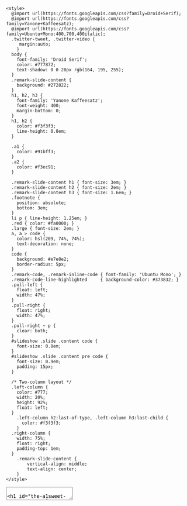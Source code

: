 <!DOCTYPE html>
<html>
  <head>
    <title>WUSE2018</title>
    <meta charset="utf-8">
    <meta name="twitter:widgets:theme" content="light">
    <meta name="twitter:widgets:link-color" content="#394d64;">
    <meta name="twitter:widgets:border-color" content="#f3ec91">
    
    <style>
      @import url(https://fonts.googleapis.com/css?family=Droid+Serif);
      @import url(https://fonts.googleapis.com/css?family=Yanone+Kaffeesatz);
      @import url(https://fonts.googleapis.com/css?family=Ubuntu+Mono:400,700,400italic);
      .twitter-tweet, .twitter-video {
         margin:auto;
        }
      body {
        font-family: 'Droid Serif';
        color: #777872;
        text-shadow: 0 0 20px rgb(164, 195, 255);
      }
      .remark-slide-content {
        background: #272822;
      }
      h1, h2, h3 {
        font-family: 'Yanone Kaffeesatz';
        font-weight: 400;
        margin-bottom: 0;
      }
      h1, h2 {
        color: #f3f3f3;
        line-height: 0.8em;
      }

      .a1 {
        color: #91bff3;
      }
      .a2 {
        color: #f3ec91;
      }

      .remark-slide-content h1 { font-size: 3em; }
      .remark-slide-content h2 { font-size: 2em; }
      .remark-slide-content h3 { font-size: 1.6em; }
      .footnote {
        position: absolute;
        bottom: 3em;
      }
      li p { line-height: 1.25em; }
      .red { color: #fa0000; }
      .large { font-size: 2em; }
      a, a > code {
        color: hsl(209, 74%, 74%);
        text-decoration: none;
      }
      code {
        background: #e7e8e2;
        border-radius: 5px;
      }
      .remark-code, .remark-inline-code { font-family: 'Ubuntu Mono'; }
      .remark-code-line-highlighted     { background-color: #373832; }
      .pull-left {
        float: left;
        width: 47%;
      }
      .pull-right {
        float: right;
        width: 47%;
      }
      .pull-right ~ p {
        clear: both;
      }
      #slideshow .slide .content code {
        font-size: 0.8em;
      }
      #slideshow .slide .content pre code {
        font-size: 0.9em;
        padding: 15px;
      }

      /* Two-column layout */
      .left-column {
        color: #777;
        width: 20%;
        height: 92%;
        float: left;
      }
        .left-column h2:last-of-type, .left-column h3:last-child {
          color: #f3f3f3;
        }
      .right-column {
        width: 75%;
        float: right;
        padding-top: 1em;
      }
        .remark-slide-content {
            vertical-align: middle;
            text-align: center;
        }
    </style>
  </head>
  <body class="center middle">
    <textarea id="source">

# The .a1[Sweet Spot]
## Seeking .a2[*balance*] in Software Engineering 

.right[
```
2018.03.01                 
Elliott Edwards            
https://github.com/el2iot2 
https://twitter.com/el2iot2
```
]
---
# I am a .a1[Xennial]
<blockquote class="twitter-tweet" data-lang="en"><p lang="en" dir="ltr"><a href="https://twitter.com/hashtag/mypeople?src=hash&amp;ref_src=twsrc%5Etfw">#mypeople</a> The Oregon Trail Generation: Life before and after mainstream tech <a href="https://t.co/bOI1mtzvzR">https://t.co/bOI1mtzvzR</a> via <a href="https://twitter.com/mashable?ref_src=twsrc%5Etfw">@mashable</a></p>&mdash; Brian Hacker (@hackdive) <a href="https://twitter.com/hackdive/status/964558199734063106?ref_src=twsrc%5Etfw">February 16, 2018</a></blockquote>
---
# I am a .a1[Consultant]
<blockquote class="twitter-tweet" data-lang="en"><p lang="und" dir="ltr"><a href="https://twitter.com/hashtag/redshirt?src=hash&amp;ref_src=twsrc%5Etfw">#redshirt</a> <a href="https://twitter.com/hashtag/Starfleet?src=hash&amp;ref_src=twsrc%5Etfw">#Starfleet</a> <a href="https://twitter.com/hashtag/StarTrek?src=hash&amp;ref_src=twsrc%5Etfw">#StarTrek</a> <a href="https://twitter.com/StarTrek?ref_src=twsrc%5Etfw">@StarTrek</a> <a href="https://t.co/92ZGenCgHK">pic.twitter.com/92ZGenCgHK</a></p>&mdash; B.K. on the AIR 📻 (@bkontheair) <a href="https://twitter.com/bkontheair/status/960862327649243142?ref_src=twsrc%5Etfw">February 6, 2018</a></blockquote>
---
# I am a .a1[Telecommuter]
<blockquote class="twitter-tweet" data-lang="en"><p lang="en" dir="ltr">When you work from home <a href="https://t.co/QLalk2mOCY">pic.twitter.com/QLalk2mOCY</a></p>&mdash; Darth Vader (@DepressedDarth) <a href="https://twitter.com/DepressedDarth/status/935622856628690944?ref_src=twsrc%5Etfw">November 28, 2017</a></blockquote>
---
# I am a .a1[Unicyclist]
<blockquote class="twitter-tweet" data-lang="en"><p lang="en" dir="ltr">Parenting is a delicate balance <a href="https://t.co/fxMyECWoPR">pic.twitter.com/fxMyECWoPR</a></p>&mdash; Elliott B. Edwards (@el2iot2) <a href="https://twitter.com/el2iot2/status/969224287491039232?ref_src=twsrc%5Etfw">March 1, 2018</a></blockquote>
---
# I am an .a1[Artist]
<blockquote class="twitter-tweet" data-conversation="none" data-lang="en"><p lang="en" dir="ltr">Last hours of the day are for pen(cil) and paper: <a href="https://t.co/1nyvI41BZF">pic.twitter.com/1nyvI41BZF</a></p>&mdash; Elliott B. Edwards (@el2iot2) <a href="https://twitter.com/el2iot2/status/954149644015058944?ref_src=twsrc%5Etfw">January 19, 2018</a></blockquote>
---
# I .a1[love] software engineering
<blockquote class="twitter-tweet" data-lang="en"><p lang="en" dir="ltr">Roses are red,<br>violets are blue.<br>now I have two.<br>I fixed one threading problem,</p>&mdash; Chris Adamson (@invalidname) <a href="https://twitter.com/invalidname/status/963788391233064960?ref_src=twsrc%5Etfw">February 14, 2018</a></blockquote>
---
# Software is .a1[multi-faceted]
<blockquote class="twitter-tweet" data-lang="en"><p lang="en" dir="ltr">Machine Learning: <a href="https://t.co/3mPZWQhUAn">pic.twitter.com/3mPZWQhUAn</a></p>&mdash; Shawn Wildermuth (@ShawnWildermuth) <a href="https://twitter.com/ShawnWildermuth/status/932724124237123584?ref_src=twsrc%5Etfw">November 20, 2017</a></blockquote>
---
# Software is .a1[multi-faceted]
.pull-left[
.left[
- Perf
- InfoSec
- Architecture/Patterns
- Database/SQL/NoSQL
- UI/UX
- QA
- Infrastructure/Ops
- Academic
]
]
.pull-right[
.left[
- Algorithms
- Graphics
- Games
- AI
- Distributed Computing
- Automation
- Training/Teaching
- Technical Writing
]
]
---
# I Like that
## Software can be .a1[challenging]
<blockquote class="twitter-tweet" data-lang="en"><p lang="en" dir="ltr">The 8 Fallacies of Distributed Computing<br><br>1. The network is reliable<br>2. Latency is zero<br>3. Bandwidth is infinite<br>4. The network is secure<br>5. Topology doesn’t change<br>6. There is one administrator<br>7. Transport cost is zero<br>8. The network is homogeneous<br>        — Peter Deutsch</p>&mdash; Programming Wisdom (@CodeWisdom) <a href="https://twitter.com/CodeWisdom/status/932397329428176898?ref_src=twsrc%5Etfw">November 19, 2017</a></blockquote>
---
# I Like that
## Software can be a .a1[creative act]
<blockquote class="twitter-tweet" data-lang="en"><p lang="en" dir="ltr">Son’s got enough lego now for me to use it to create my garden designs. While he’s at nursery of course... <a href="https://twitter.com/hashtag/lego?src=hash&amp;ref_src=twsrc%5Etfw">#lego</a> <a href="https://twitter.com/hashtag/gardendesign?src=hash&amp;ref_src=twsrc%5Etfw">#gardendesign</a> <a href="https://twitter.com/hashtag/colours?src=hash&amp;ref_src=twsrc%5Etfw">#colours</a> <a href="https://twitter.com/hashtag/building?src=hash&amp;ref_src=twsrc%5Etfw">#building</a> <a href="https://twitter.com/hashtag/creative?src=hash&amp;ref_src=twsrc%5Etfw">#creative</a> <a href="https://t.co/KBIRdjOaVM">pic.twitter.com/KBIRdjOaVM</a></p>&mdash; Alexa Ryan-Mills Garden Design (@alexaryanmills) <a href="https://twitter.com/alexaryanmills/status/967392581016485888?ref_src=twsrc%5Etfw">February 24, 2018</a></blockquote>
---
# I Like that
# Software is often a .a1[team sport]
<blockquote class="twitter-tweet" data-lang="en"><p lang="en" dir="ltr">Ichiro Suzuki sprints 107 feet to make crazy diving catch, is saving games at age 43: <a href="https://t.co/sw6h9sFpyb">https://t.co/sw6h9sFpyb</a> <a href="https://twitter.com/FOXSports?ref_src=twsrc%5Etfw">@foxsports</a> @ChrisBahr_FOX <a href="https://t.co/kCdkWBJlNR">pic.twitter.com/kCdkWBJlNR</a></p>&mdash; Koodbee (@Koodbee) <a href="https://twitter.com/Koodbee/status/863786336242761728?ref_src=twsrc%5Etfw">May 14, 2017</a></blockquote>
---
# This class is a .a1[Gateway]
---
# .a1[LoneWulf] vs. .a2[LegionOfScale]
AKA Distributed Engineering
<blockquote class="twitter-tweet" data-lang="en"><p lang="en" dir="ltr">&quot;What one programmer can do in one month, two programmers can do in two months.&quot; - Fred Brooks</p>&mdash; Programming Wisdom (@CodeWisdom) <a href="https://twitter.com/CodeWisdom/status/926540261148315648?ref_src=twsrc%5Etfw">November 3, 2017</a></blockquote>
---
# .a1[My Code] vs .a2[Someone's Code]
AKA Code Fluency
<blockquote class="twitter-tweet" data-lang="en"><p lang="en" dir="ltr">escape room concept:<br>- you are a software engineeer<br>- there is a production issue related to a legacy codebase<br>- no one knows how it works<br>- various credentials are scattered around the office on post-it notes<br>- there&#39;s some printouts of git diffs<br>- you have an hour to fix this</p>&mdash; Walf (@walfieee) <a href="https://twitter.com/walfieee/status/953848431184875520?ref_src=twsrc%5Etfw">January 18, 2018</a></blockquote>
---
# .a1[edu] vs. .a2[org|com|net]
AKA Code Heuristic Shift
<blockquote class="twitter-tweet" data-lang="en"><p lang="en" dir="ltr">&quot;Theory is when you know something, but it doesn’t work. Practice is when something works, but you don’t know why. Programmers combine theory and practice: Nothing works and they don’t know why.&quot; - Unknown</p>&mdash; Programming Wisdom (@CodeWisdom) <a href="https://twitter.com/CodeWisdom/status/934067585301340160?ref_src=twsrc%5Etfw">November 24, 2017</a></blockquote>

c.f. Premature Optimization/Generalization, Time To Market
---
# .a1[Localhost|OnPrem] vs. .a2[InCloud]
AKA Security at Scale
<blockquote class="twitter-tweet" data-lang="en"><p lang="en" dir="ltr">Hey, we got Slashdotted.<br><br>15 years ago this would have been a big deal! <a href="https://t.co/fIgUVxDg0s">https://t.co/fIgUVxDg0s</a></p>&mdash; Flat Earth Society (@FlatEarthOrg) <a href="https://twitter.com/FlatEarthOrg/status/935919862987264001?ref_src=twsrc%5Etfw">November 29, 2017</a></blockquote>
c.f. Pay to play, Publicly Available, Soft Target
---
# .a1[My Project] vs. .a2[Managed Project]
AKA Scope/Requirement Negotiation
<blockquote class="twitter-tweet" data-lang="en"><p lang="en" dir="ltr">Project Scope<br> <a href="https://t.co/TNAjsL70KQ">https://t.co/TNAjsL70KQ</a> <a href="https://t.co/uuMc2xzG6d">pic.twitter.com/uuMc2xzG6d</a></p>&mdash; CommitStrip (@CommitStrip) <a href="https://twitter.com/CommitStrip/status/910934632933273606?ref_src=twsrc%5Etfw">September 21, 2017</a></blockquote>
---
# .a1[ItWorksOnMyMachine] vs. .a2[ItWorks]
AKA Ops and Deployment
<blockquote class="twitter-tweet" data-lang="en"><p lang="en" dir="ltr">tfw your error message is a wall of red text <a href="https://t.co/pTLbZqBlQZ">pic.twitter.com/pTLbZqBlQZ</a></p>&mdash; Changelog (@changelog) <a href="https://twitter.com/changelog/status/956263286131101696?ref_src=twsrc%5Etfw">January 24, 2018</a></blockquote>
---
# Thesis
<blockquote class="twitter-tweet" data-lang="en"><p lang="en" dir="ltr">Software engineering is finding the balance between YAGNI and an under engineered design that doesn&#39;t scale up.</p>&mdash; David Fowler (@davidfowl) <a href="https://twitter.com/davidfowl/status/964737859918819329?ref_src=twsrc%5Etfw">February 17, 2018</a></blockquote>
---
# AKA the .a1[Sweet Spot]
<blockquote class="twitter-tweet" data-lang="en"><p lang="en" dir="ltr">Todays <a href="https://twitter.com/hashtag/ThrowbackThursday?src=hash&amp;ref_src=twsrc%5Etfw">#ThrowbackThursday</a> goes back to Toms science project on the finding the &quot;Sweet Spot&quot; on a baseball bat  <a href="https://twitter.com/hashtag/tbt?src=hash&amp;ref_src=twsrc%5Etfw">#tbt</a> <a href="https://t.co/Nd2ETOGCSe">pic.twitter.com/Nd2ETOGCSe</a></p>&mdash; Tom Sweeney (@AgentTomSweeney) <a href="https://twitter.com/AgentTomSweeney/status/776375150895702016?ref_src=twsrc%5Etfw">September 15, 2016</a></blockquote>
---
# In other words
<blockquote class="twitter-tweet" data-lang="en"><p lang="en" dir="ltr">“The purpose of software engineering is to control complexity, not to create it.” - Pamela Zave</p>&mdash; Programming Wisdom (@CodeWisdom) <a href="https://twitter.com/CodeWisdom/status/851827681687736322?ref_src=twsrc%5Etfw">April 11, 2017</a></blockquote>
---
# Tensions
<blockquote class="twitter-tweet" data-lang="en"><p lang="en" dir="ltr">Introducing the no code framework: write nothing; deploy nowhere. <a href="https://t.co/HCSfAtzPOI">https://t.co/HCSfAtzPOI</a></p>&mdash; Kelsey Hightower (@kelseyhightower) <a href="https://twitter.com/kelseyhightower/status/961026365146320896?ref_src=twsrc%5Etfw">February 6, 2018</a></blockquote>
c.f. pyramid base vs height
---
# Prescriptions
<blockquote class="twitter-tweet" data-lang="en"><p lang="en" dir="ltr">I can&#39;t think of a single instance where anecdotal evidence was inaccurate.</p>&mdash; Merlin Mann (@hotdogsladies) <a href="https://twitter.com/hotdogsladies/status/545270814925258754?ref_src=twsrc%5Etfw">December 17, 2014</a></blockquote>
---
# Be aware of the stakes
<blockquote class="twitter-tweet" data-lang="en"><p lang="en" dir="ltr">contribution vs commitment: why I always prefer to have pigs in my <a href="https://twitter.com/hashtag/Agile?src=hash&amp;ref_src=twsrc%5Etfw">#Agile</a> projects <a href="https://twitter.com/hashtag/notaJoke?src=hash&amp;ref_src=twsrc%5Etfw">#notaJoke</a> <a href="https://twitter.com/hashtag/pigsRule?src=hash&amp;ref_src=twsrc%5Etfw">#pigsRule</a> <a href="https://twitter.com/hashtag/pigsAreMyFriends?src=hash&amp;ref_src=twsrc%5Etfw">#pigsAreMyFriends</a> <a href="https://t.co/7QS7ul7iyj">https://t.co/7QS7ul7iyj</a> <a href="https://t.co/yS07pVBZJm">pic.twitter.com/yS07pVBZJm</a></p>&mdash; Farid Mheir (@fmheir) <a href="https://twitter.com/fmheir/status/948238478302687232?ref_src=twsrc%5Etfw">January 2, 2018</a></blockquote>
takeaway: avoid a death march
---
# Estimate with caution
<blockquote class="twitter-tweet" data-lang="en"><p lang="en" dir="ltr">The 5 Laws of Software Estimates - <a href="https://t.co/rdZrPpQvn7">https://t.co/rdZrPpQvn7</a> <a href="https://twitter.com/hashtag/agile?src=hash&amp;ref_src=twsrc%5Etfw">#agile</a> <a href="https://twitter.com/hashtag/code?src=hash&amp;ref_src=twsrc%5Etfw">#code</a> <a href="https://twitter.com/hashtag/noestimates?src=hash&amp;ref_src=twsrc%5Etfw">#noestimates</a> <a href="https://t.co/aU5cNOK8X0">pic.twitter.com/aU5cNOK8X0</a></p>&mdash; Steve Smith (@ardalis) <a href="https://twitter.com/ardalis/status/968533232638623747?ref_src=twsrc%5Etfw">February 27, 2018</a></blockquote>
takeaway: MVP and break down features into user stories
---
# Defeat Wicked Design
AKA The power of the prototype
<blockquote class="twitter-tweet" data-lang="en"><p lang="en" dir="ltr">You can&#39;t understand the problem up front. The act of writing the software is what gives us insight into it. Embrace not knowing. <a href="https://t.co/A2O4Wdq2QF">https://t.co/A2O4Wdq2QF</a></p>&mdash; Sarah Mei (@sarahmei) <a href="https://twitter.com/sarahmei/status/861596049793728512?ref_src=twsrc%5Etfw">May 8, 2017</a></blockquote>
takeaway: you cannot build/estimate new software until you know what you don't know (wicked design)
---
# Start simple and iterate
AKA How do you eat an elephant?
<blockquote class="twitter-tweet" data-lang="en"><p lang="en" dir="ltr">Using webpack for my &quot;hello world&quot; app <a href="https://t.co/MmnXTl0ebw">pic.twitter.com/MmnXTl0ebw</a></p>&mdash; Tomasz Łakomy ⚛ (@tlakomy) <a href="https://twitter.com/tlakomy/status/965864291500019712?ref_src=twsrc%5Etfw">February 20, 2018</a></blockquote>
takeaway: counter YAGNI with "yet"
---
# Negotiate your commitments
<blockquote class="twitter-tweet" data-lang="en"><p lang="en" dir="ltr">Handoffs off a waterfall never end well. 😂 <a href="https://twitter.com/hashtag/agile?src=hash&amp;ref_src=twsrc%5Etfw">#agile</a> <a href="https://twitter.com/hashtag/agilefall?src=hash&amp;ref_src=twsrc%5Etfw">#agilefall</a> <a href="https://twitter.com/hashtag/goodluck?src=hash&amp;ref_src=twsrc%5Etfw">#goodluck</a> <a href="https://t.co/7hyTYyIkNg">pic.twitter.com/7hyTYyIkNg</a></p>&mdash; Phil Wolpers (@phamousphil) <a href="https://twitter.com/phamousphil/status/856923218522853376?ref_src=twsrc%5Etfw">April 25, 2017</a></blockquote>
takeaway: don't let chickens tell you how long you will take on their requirements
---
# Control your versions
<blockquote class="twitter-tweet" data-lang="en"><p lang="en" dir="ltr">Hahaha, the real VCS<br>.<br>.<br>.<br>.<br>.<br>.<br>.<br>.<br>.<br>.<br>.<a href="https://twitter.com/hashtag/code?src=hash&amp;ref_src=twsrc%5Etfw">#code</a> <a href="https://twitter.com/hashtag/tech?src=hash&amp;ref_src=twsrc%5Etfw">#tech</a> <a href="https://twitter.com/hashtag/programming?src=hash&amp;ref_src=twsrc%5Etfw">#programming</a> <a href="https://twitter.com/hashtag/compsci?src=hash&amp;ref_src=twsrc%5Etfw">#compsci</a> <a href="https://twitter.com/hashtag/coding?src=hash&amp;ref_src=twsrc%5Etfw">#coding</a> <a href="https://twitter.com/hashtag/it?src=hash&amp;ref_src=twsrc%5Etfw">#it</a> <a href="https://twitter.com/hashtag/software?src=hash&amp;ref_src=twsrc%5Etfw">#software</a> <a href="https://twitter.com/hashtag/engineer?src=hash&amp;ref_src=twsrc%5Etfw">#engineer</a> <a href="https://twitter.com/hashtag/developer?src=hash&amp;ref_src=twsrc%5Etfw">#developer</a> <a href="https://twitter.com/hashtag/programmer?src=hash&amp;ref_src=twsrc%5Etfw">#programmer</a> <a href="https://twitter.com/hashtag/coder?src=hash&amp;ref_src=twsrc%5Etfw">#coder</a> <a href="https://twitter.com/hashtag/web?src=hash&amp;ref_src=twsrc%5Etfw">#web</a> <a href="https://twitter.com/hashtag/app?src=hash&amp;ref_src=twsrc%5Etfw">#app</a> <a href="https://twitter.com/hashtag/technology?src=hash&amp;ref_src=twsrc%5Etfw">#technology</a> <a href="https://twitter.com/hashtag/development?src=hash&amp;ref_src=twsrc%5Etfw">#development</a> <a href="https://twitter.com/hashtag/design?src=hash&amp;ref_src=twsrc%5Etfw">#design</a> <a href="https://twitter.com/hashtag/ruby?src=hash&amp;ref_src=twsrc%5Etfw">#ruby</a> <a href="https://twitter.com/hashtag/python?src=hash&amp;ref_src=twsrc%5Etfw">#python</a> <a href="https://twitter.com/hashtag/php?src=hash&amp;ref_src=twsrc%5Etfw">#php</a> <a href="https://twitter.com/hashtag/js?src=hash&amp;ref_src=twsrc%5Etfw">#js</a> <a href="https://twitter.com/hashtag/git?src=hash&amp;ref_src=twsrc%5Etfw">#git</a> <a href="https://twitter.com/hashtag/github?src=hash&amp;ref_src=twsrc%5Etfw">#github</a> <a href="https://twitter.com/hashtag/humor?src=hash&amp;ref_src=twsrc%5Etfw">#humor</a> <a href="https://twitter.com/hashtag/startup?src=hash&amp;ref_src=twsrc%5Etfw">#startup</a> <a href="https://twitter.com/hashtag/entrepreneur?src=hash&amp;ref_src=twsrc%5Etfw">#entrepreneur</a> <a href="https://twitter.com/hashtag/life?src=hash&amp;ref_src=twsrc%5Etfw">#life</a> <a href="https://t.co/1U5OEgZkNI">pic.twitter.com/1U5OEgZkNI</a></p>&mdash; Malik Al Ichsan (@malikalichsan) <a href="https://twitter.com/malikalichsan/status/957065362150801410?ref_src=twsrc%5Etfw">January 27, 2018</a></blockquote>
takeaway: you need a safe, identifiable snapshot of your project
---
# Continually do the difficult
AKA CI/CD/CF
<blockquote class="twitter-tweet" data-lang="en"><p lang="en" dir="ltr">Our new software consultancy produces what we call &quot;raw code&quot;, guaranteed NOT to have passed through CI or any kind of onerous &quot;testing&quot;. The result is a palpably richer and more authentic software experience</p>&mdash; qntm (@qntm) <a href="https://twitter.com/qntm/status/949070111083778050?ref_src=twsrc%5Etfw">January 5, 2018</a></blockquote>
takeaway: do it early, often, and then automatically 
---
# Prove it works
<blockquote class="twitter-tweet" data-lang="en"><p lang="en" dir="ltr">If you liked it then you should have put a regression test on it.</p>&mdash; jessie (finder of bug rabbit holes) frazelle (@jessfraz) <a href="https://twitter.com/jessfraz/status/943467824533725184?ref_src=twsrc%5Etfw">December 20, 2017</a></blockquote>
<blockquote class="twitter-tweet" data-lang="en"><p lang="en" dir="ltr">Universal corollary: if it *is* tested, then it&#39;s broken in a way you haven&#39;t tested yet.</p>&mdash; Paul Vick (@panopticoncntrl) <a href="https://twitter.com/panopticoncntrl/status/955949189199884289?ref_src=twsrc%5Etfw">January 23, 2018</a></blockquote>
takeaway: Get it out of your brain into a system you trust
---
# Find the right amount of armor
<blockquote class="twitter-tweet" data-lang="en"><p lang="en" dir="ltr">Think of testing like armour. The more of it you wear the harder it is to hurt you but the harder it is to fight too <a href="http://t.co/6JMyGvGuzl">http://t.co/6JMyGvGuzl</a></p>&mdash; Peter Nixey (@peternixey) <a href="https://twitter.com/peternixey/status/458597921211293696?ref_src=twsrc%5Etfw">April 22, 2014</a></blockquote>
---
# Know what a test costs
<blockquote class="twitter-tweet" data-lang="en"><p lang="en" dir="ltr">[on my death bed, struggling to speak]<br><br>me: if..your..unit..test..makes..a..network..call..it&#39;s..not..a..unit..test..<br><br>[dies]</p>&mdash; Rebecca Slatkin (@RebeccaSlatkin) <a href="https://twitter.com/RebeccaSlatkin/status/852627030092939274?ref_src=twsrc%5Etfw">April 13, 2017</a></blockquote>
takeaway: optimize tests for fast, cheap failure (L0, L1, L2, etc.)
---
# Avoid silos and embrace feedback
AKA DevOps
takeaway: know what it takes to deploy, maintain, operate and use your software
---
# Find personal balance
<blockquote class="twitter-tweet" data-lang="en"><p lang="en" dir="ltr">man I had no idea you could buy this.  I’ve just been using drugs and alcohol <a href="https://t.co/RziVhnvoY3">pic.twitter.com/RziVhnvoY3</a></p>&mdash; Jennaclaire (@jennaaclaire) <a href="https://twitter.com/jennaaclaire/status/963095999517462529?ref_src=twsrc%5Etfw">February 12, 2018</a></blockquote>
takeaway: It is easy for thought workers to get disconnected. have a plan for body/mind/spirit.
---
# Cultivate soft skills
<blockquote class="twitter-tweet" data-lang="en"><p lang="en" dir="ltr">Wife: &quot;Hold hands when crossing the street.&quot; *2 year old grabs own hands* &quot;OK Mommy.&quot; Me: &quot;Oh you&#39;re going to be so good at programming.&quot;</p>&mdash; Patrick McKenzie (@patio11) <a href="https://twitter.com/patio11/status/912083773814038528?ref_src=twsrc%5Etfw">September 24, 2017</a></blockquote>
takeaway: DoRY, Allow for context, Mentoring is scaling, Diversity matters   
---
# Offer your expertise
<blockquote class="twitter-tweet" data-lang="en"><p lang="en" dir="ltr">Hardware hacking goes mainstream?! Local supermarket stocks the Raspberry Pi magazines in the cooking section 🤣 <a href="https://t.co/hEST32RKbL">pic.twitter.com/hEST32RKbL</a></p>&mdash; Changelog (@changelog) <a href="https://twitter.com/changelog/status/966352571265937408?ref_src=twsrc%5Etfw">February 21, 2018</a></blockquote>
takeaway: be an advocate, volunteer
---
# Questions? 
Wanna chat projects?
</textarea>
    <script src="https://remarkjs.com/downloads/remark-latest.min.js">
    </script>
    <script>
      var slideshow = remark.create();
    </script>
    <script async src="https://platform.twitter.com/widgets.js" charset="utf-8"></script>

  </body>
</html>

